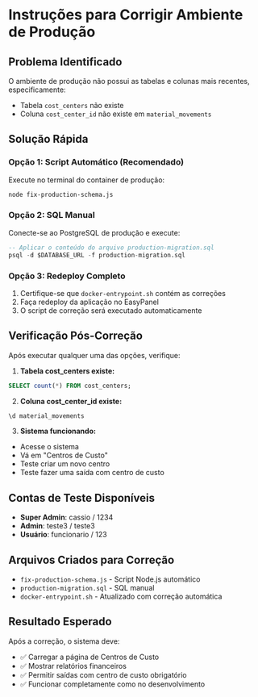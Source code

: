 # Instruções para Corrigir Ambiente de Produção

## Problema Identificado
O ambiente de produção não possui as tabelas e colunas mais recentes, especificamente:
- Tabela `cost_centers` não existe
- Coluna `cost_center_id` não existe em `material_movements`

## Solução Rápida

### Opção 1: Script Automático (Recomendado)
Execute no terminal do container de produção:
```bash
node fix-production-schema.js
```

### Opção 2: SQL Manual
Conecte-se ao PostgreSQL de produção e execute:
```sql
-- Aplicar o conteúdo do arquivo production-migration.sql
psql -d $DATABASE_URL -f production-migration.sql
```

### Opção 3: Redeploy Completo
1. Certifique-se que `docker-entrypoint.sh` contém as correções
2. Faça redeploy da aplicação no EasyPanel
3. O script de correção será executado automaticamente

## Verificação Pós-Correção
Após executar qualquer uma das opções, verifique:

1. **Tabela cost_centers existe:**
```sql
SELECT count(*) FROM cost_centers;
```

2. **Coluna cost_center_id existe:**
```sql
\d material_movements
```

3. **Sistema funcionando:**
- Acesse o sistema
- Vá em "Centros de Custo"
- Teste criar um novo centro
- Teste fazer uma saída com centro de custo

## Contas de Teste Disponíveis
- **Super Admin**: cassio / 1234
- **Admin**: teste3 / teste3  
- **Usuário**: funcionario / 123

## Arquivos Criados para Correção
- `fix-production-schema.js` - Script Node.js automático
- `production-migration.sql` - SQL manual
- `docker-entrypoint.sh` - Atualizado com correção automática

## Resultado Esperado
Após a correção, o sistema deve:
- ✅ Carregar a página de Centros de Custo
- ✅ Mostrar relatórios financeiros
- ✅ Permitir saídas com centro de custo obrigatório
- ✅ Funcionar completamente como no desenvolvimento